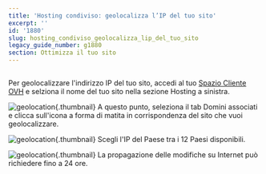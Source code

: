 ```yaml
---
title: 'Hosting condiviso: geolocalizza l’IP del tuo sito'
excerpt: ''
id: '1880'
slug: hosting_condiviso_geolocalizza_lip_del_tuo_sito
legacy_guide_number: g1880
section: Ottimizza il tuo sito
---
```



## 
Per geolocalizzare l'indirizzo IP del tuo sito, accedi al tuo [Spazio Cliente OVH](https://www.ovh.com/auth/?action=gotomanager&from=https://www.ovh.it/&ovhSubsidiary=it) e selziona il nome del tuo sito nella sezione Hosting a sinistra.

![geolocation](images/2792.png){.thumbnail}
A questo punto, seleziona il tab Domini associati e clicca sull'icona a forma di matita in corrispondenza del sito che vuoi geolocalizzare.

![geolocation](images/2793.png){.thumbnail}
Scegli l'IP del Paese tra i 12 Paesi disponibili.

![geolocation](images/2794.png){.thumbnail}
La propagazione delle modifiche su Internet può richiedere fino a 24 ore.

